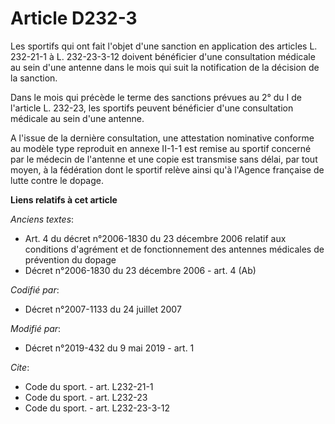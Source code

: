 # Article D232-3

Les sportifs qui ont fait l'objet d'une sanction en application des articles L. 232-21-1 à L. 232-23-3-12 doivent bénéficier
d'une consultation médicale au sein d'une antenne dans le mois qui suit la notification de la décision de la sanction. 

Dans le mois qui précède le terme des sanctions prévues au 2° du I de l'article L. 232-23, les sportifs peuvent bénéficier
d'une consultation médicale au sein d'une antenne. 

A l'issue de la dernière consultation, une attestation nominative conforme au modèle type reproduit en annexe II-1-1 est
remise au sportif concerné par le médecin de l'antenne et une copie est transmise sans délai, par tout moyen, à la fédération
dont le sportif relève ainsi qu'à l'Agence française de lutte contre le dopage.

**Liens relatifs à cet article**

_Anciens textes_:

  - Art. 4 du décret n°2006-1830 du 23 décembre 2006 relatif aux conditions d'agrément et de fonctionnement des antennes médicales de prévention du dopage
  - Décret n°2006-1830 du 23 décembre 2006 - art. 4 (Ab)

_Codifié par_:

  - Décret n°2007-1133 du 24 juillet 2007

_Modifié par_:

  - Décret n°2019-432 du 9 mai 2019 - art. 1

_Cite_:

  - Code du sport. - art. L232-21-1
  - Code du sport. - art. L232-23
  - Code du sport. - art. L232-23-3-12
